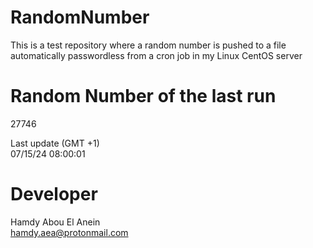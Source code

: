 # RandomNumber    
This is a test repository where a random number is pushed to a file automatically passwordless from a cron job in my Linux CentOS server    
# Random Number of the last run   
27746
      
Last update (GMT +1)    
07/15/24 08:00:01
# Developer    
Hamdy Abou El Anein   
hamdy.aea@protonmail.com
